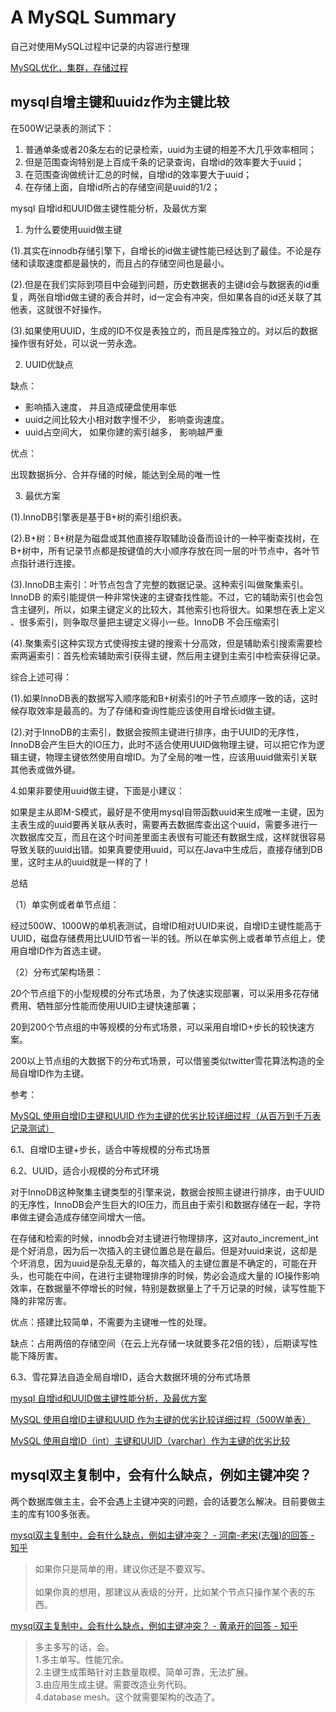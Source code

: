 # A MySQL Summary

自己对使用MySQL过程中记录的内容进行整理

[MySQL优化，集群，存储过程](https://www.aliyun.com/jiaocheng/1109737.html)

## mysql自增主键和uuidz作为主键比较

在500W记录表的测试下：

1. 普通单条或者20条左右的记录检索，uuid为主键的相差不大几乎效率相同；
2. 但是范围查询特别是上百成千条的记录查询，自增id的效率要大于uuid；
3. 在范围查询做统计汇总的时候，自增id的效率要大于uuid；
4. 在存储上面，自增id所占的存储空间是uuid的1/2；

mysql 自增id和UUID做主键性能分析，及最优方案

1. 为什么要使用uuid做主键

(1).其实在innodb存储引擎下，自增长的id做主键性能已经达到了最佳。不论是存储和读取速度都是最快的，而且占的存储空间也是最小。

(2).但是在我们实际到项目中会碰到问题，历史数据表的主键id会与数据表的id重复，两张自增id做主键的表合并时，id一定会有冲突，但如果各自的id还关联了其他表，这就很不好操作。

(3).如果使用UUID，生成的ID不仅是表独立的，而且是库独立的。对以后的数据操作很有好处，可以说一劳永逸。

2. UUID优缺点

缺点：

- 影响插入速度， 并且造成硬盘使用率低
- uuid之间比较大小相对数字慢不少， 影响查询速度。
- uuid占空间大， 如果你建的索引越多， 影响越严重

优点：

出现数据拆分、合并存储的时候，能达到全局的唯一性

3. 最优方案

(1).InnoDB引擎表是基于B+树的索引组织表。

(2).B+树：B+树是为磁盘或其他直接存取辅助设备而设计的一种平衡查找树，在B+树中，所有记录节点都是按键值的大小顺序存放在同一层的叶节点中，各叶节点指针进行连接。

(3).InnoDB主索引：叶节点包含了完整的数据记录。这种索引叫做聚集索引。InnoDB 的索引能提供一种非常快速的主键查找性能。不过，它的辅助索引也会包含主键列，所以，如果主键定义的比较大，其他索引也将很大。如果想在表上定义 、很多索引，则争取尽量把主键定义得小一些。InnoDB 不会压缩索引

(4).聚集索引这种实现方式使得按主键的搜索十分高效，但是辅助索引搜索需要检索两遍索引：首先检索辅助索引获得主键，然后用主键到主索引中检索获得记录。

综合上述可得：

(1).如果InnoDB表的数据写入顺序能和B+树索引的叶子节点顺序一致的话，这时候存取效率是最高的。为了存储和查询性能应该使用自增长id做主键。

(2).对于InnoDB的主索引，数据会按照主键进行排序，由于UUID的无序性，InnoDB会产生巨大的IO压力，此时不适合使用UUID做物理主键，可以把它作为逻辑主键，物理主键依然使用自增ID。为了全局的唯一性，应该用uuid做索引关联其他表或做外键。

4.如果非要使用uuid做主键，下面是小建议：

如果是主从即M-S模式，最好是不使用mysql自带函数uuid来生成唯一主键，因为主表生成的uuid要再关联从表时，需要再去数据库查出这个uuid，需要多进行一次数据库交互，而且在这个时间差里面主表很有可能还有数据生成，这样就很容易导致关联的uuid出错。如果真要使用uuid，可以在Java中生成后，直接存储到DB里，这时主从的uuid就是一样的了！

总结

（1）单实例或者单节点组：

经过500W、1000W的单机表测试，自增ID相对UUID来说，自增ID主键性能高于UUID，磁盘存储费用比UUID节省一半的钱。所以在单实例上或者单节点组上，使用自增ID作为首选主键。

（2）分布式架构场景：

20个节点组下的小型规模的分布式场景，为了快速实现部署，可以采用多花存储费用、牺牲部分性能而使用UUID主键快速部署；

20到200个节点组的中等规模的分布式场景，可以采用自增ID+步长的较快速方案。

200以上节点组的大数据下的分布式场景，可以借鉴类似twitter雪花算法构造的全局自增ID作为主键。

参考：

[MySQL 使用自增ID主键和UUID 作为主键的优劣比较详细过程（从百万到千万表记录测试）](https://www.cnblogs.com/barrywxx/p/7723122.html)

6.1、自增ID主键+步长，适合中等规模的分布式场景

6.2、UUID，适合小规模的分布式环境

对于InnoDB这种聚集主键类型的引擎来说，数据会按照主键进行排序，由于UUID的无序性，InnoDB会产生巨大的IO压力，而且由于索引和数据存储在一起，字符串做主键会造成存储空间增大一倍。

在存储和检索的时候，innodb会对主键进行物理排序，这对auto_increment_int是个好消息，因为后一次插入的主键位置总是在最后。但是对uuid来说，这却是个坏消息，因为uuid是杂乱无章的，每次插入的主键位置是不确定的，可能在开头，也可能在中间，在进行主键物理排序的时候，势必会造成大量的 IO操作影响效率，在数据量不停增长的时候，特别是数据量上了千万记录的时候，读写性能下降的非常厉害。

优点：搭建比较简单，不需要为主键唯一性的处理。

缺点：占用两倍的存储空间（在云上光存储一块就要多花2倍的钱），后期读写性能下降厉害。

6.3、雪花算法自造全局自增ID，适合大数据环境的分布式场景

[mysql 自增id和UUID做主键性能分析，及最优方案](https://blog.csdn.net/xdsxhdyy/article/details/78994045)

[MySQL 使用自增ID主键和UUID 作为主键的优劣比较详细过程（500W单表）](https://blog.csdn.net/mchdba/article/details/52279523)

[MySQL 使用自增ID（int）主键和UUID（varchar）作为主键的优劣比较](https://blog.csdn.net/HeatDeath/article/details/79833462)

## mysql双主复制中，会有什么缺点，例如主键冲突？

两个数据库做主主，会不会遇上主键冲突的问题，会的话要怎么解决。目前要做主主的库有100多张表。

[mysql双主复制中，会有什么缺点，例如主键冲突？ - 河南-老宋(志强)的回答 - 知乎](https://www.zhihu.com/question/273995784/answer/373472763)

>如果你只是简单的用，建议你还是不要双写。\
\
如果你真的想用，那建议从表级的分开，比如某个节点只操作某个表的东西。

[mysql双主复制中，会有什么缺点，例如主键冲突？ - 黄承开的回答 - 知乎](https://www.zhihu.com/question/273995784/answer/372490790)

>多主多写的话，会。\
1.多主单写。性能冗余。\
2.主键生成策略针对主数量取模。简单可靠，无法扩展。\
3.由应用生成主键。需要改造业务代码。\
4.database mesh。这个就需要架构的改造了。
